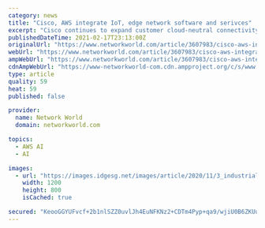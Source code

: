 ```yaml
---
category: news
title: "Cisco, AWS integrate IoT, edge network software and serivces"
excerpt: "Cisco continues to expand customer cloud-neutral connectivity options, this time tying its Edge Intelligence software with Amazon Web Services' IoT cloud service. Specifically, Cisco’s Edge Intelligence software now works with AWS’s IOT Core service to let customers process data from,"
publishedDateTime: 2021-02-17T23:13:00Z
originalUrl: "https://www.networkworld.com/article/3607983/cisco-aws-integrate-iot-edge-network-software-and-serivces.html"
webUrl: "https://www.networkworld.com/article/3607983/cisco-aws-integrate-iot-edge-network-software-and-serivces.html"
ampWebUrl: "https://www.networkworld.com/article/3607983/cisco-aws-integrate-iot-edge-network-software-and-serivces.amp.html"
cdnAmpWebUrl: "https://www-networkworld-com.cdn.ampproject.org/c/s/www.networkworld.com/article/3607983/cisco-aws-integrate-iot-edge-network-software-and-serivces.amp.html"
type: article
quality: 59
heat: 59
published: false

provider:
  name: Network World
  domain: networkworld.com

topics:
  - AWS AI
  - AI

images:
  - url: "https://images.idgesg.net/images/article/2020/11/3_industrial-iot_solar-power-panels_energy_network_internet-100779353-orig-100867400-large.jpg"
    width: 1200
    height: 800
    isCached: true

secured: "KeooGGYUFvcf+2b1nlSZZ0uvlJh4EuNFKNz2+CDTm4Pyp+qa9/wjiU0B6ZKUuZZ7wQ7S3IRUMufIQUhnsvy/Fkx6UH6kw+W5yxY6dzjH7sz7IdT4iF3oK/3wA3cWlntSn6+bi2ohRSumMf41nn+b0Q2x67wDklgULKnSSRxA+fm16cbIwjWpnEEEvk/WS/GXkpnPm0rnvNIizVMPcjClJVjZQbPrp2oWLow+TuR+cxpVvIuqx0/1eVPUhCAxBhU3x+if+pyjyReSZHCM/1b/DmKend2IOa/Bs05mVUMzOJI/wVgcqCYE4cI7qeGqRi1ciAikzpSxzFeY+fUxyWwUuTRdbDMG50FT/13WC21kD6M=;ev8nkovMPwomy4jqdyTgEA=="
---
```


